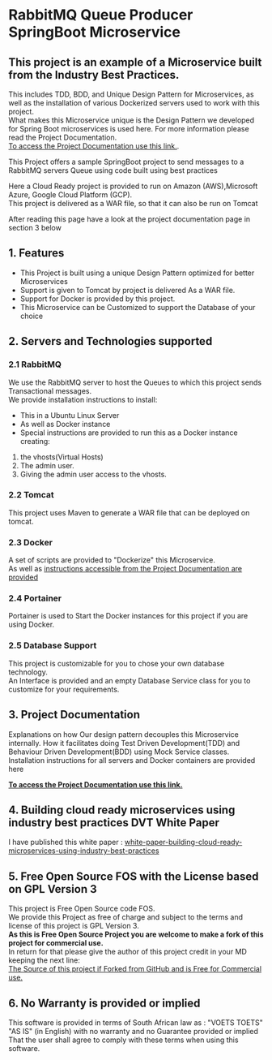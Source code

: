 # RabbitMQ Queue Producer SpringBoot Microservice

## This project is an example of a Microservice built from the Industry Best Practices.   
This includes TDD, BDD, and Unique Design Pattern for Microservices, as well as the installation of various Dockerized servers used to work with this project.   
What makes this Microservice unique is the Design Pattern we developed for Spring Boot microservices is used here. For more information please read the Project Documentation.   
[To access the Project Documentation use this link.](https://github.com/nic0michael/RabbitMQProducerMicroservice/blob/master/ProjectDocumentation.md).   

This Project offers a sample SpringBoot project to send messages to a RabbitMQ servers Queue using code built using best practices

Here a Cloud Ready project is provided to run on Amazon (AWS),Microsoft Azure, Google Cloud Platform (GCP).  
This project is delivered as a WAR file, so that it can also be run on Tomcat

After reading this page have a look at the project documentation page in section 3 below

## 1. Features 
  * This Project is built using a unique Design Pattern optimized for better Microservices
  * Support is given to Tomcat by project is delivered As a WAR file.
  * Support for Docker is provided by this project.   
  * This Microservice can be Customized to support the Database of your choice

## 2. Servers and Technologies supported
### 2.1 RabbitMQ
We use the RabbitMQ server to host the Queues to which this project sends Transactional messages.   
We provide installation instructions to install:   
  * This in a Ubuntu Linux Server
  * As well as Docker instance 
  * Special instructions are provided to run this as a Docker instance creating:
 1. the vhosts(Virtual Hosts)
 2. The admin user.
 3. Giving the admin user access to the vhosts.  
    
### 2.2 Tomcat
This project uses Maven to generate a WAR file that can be deployed on tomcat.

### 2.3 Docker
A set of scripts are  provided to "Dockerize" this Microservice.   
As well as [instructions accessible from the Project Documentation are provided
](https://github.com/nic0michael/RabbitMQProducerMicroservice/blob/master/ProjectDocumentation.md)

### 2.4 Portainer
Portainer is used to Start the Docker instances for this project if you are using Docker.
  
### 2.5 Database Support
This project is customizable for you to chose your own database technology.   
An Interface is provided and an empty Database Service class for you to customize for your requirements. 
## 3. Project Documentation
Explanations on how Our design pattern decouples this Microservice internally. 
How it facilitates doing Test Driven Development(TDD) and Behaviour Driven Development(BDD) using Mock Service classes.
Installation instructions for all servers and Docker containers are provided here

**[To access the Project Documentation use this link.](https://github.com/nic0michael/RabbitMQProducerMicroservice/blob/master/ProjectDocumentation.md)**
 
## 4. Building cloud ready microservices using industry best practices DVT White Paper 
I have published this white paper : 
[white-paper-building-cloud-ready-microservices-using-industry-best-practices](https://www.dvt.co.za/white-paper-building-cloud-ready-microservices-using-industry-best-practices)  
 
## 5. Free Open Source FOS with the License based on GPL Version 3

This project is Free Open Source code FOS.   
We provide this Project as free of charge and subject to the terms and license of this project is GPL Version 3.   
**As this is Free Open Source Project you are welcome to make a fork of this project for commercial use.**   
In return for that please give the author of this project credit in your MD keeping the next line:   
[The Source of this project if Forked from GitHub and is Free for Commercial use.](https://github.com/nic0michael/RabbitMQProducerMicroservice)

## 6. No Warranty is provided or implied
This software is provided in terms of South African law as : "VOETS TOETS" "AS IS" (in English) with no warranty and no Guarantee provided or implied That the user shall agree to comply with these terms when using this software.

